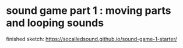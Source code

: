 # sound game part 1 : moving parts and looping sounds

finished sketch:
https://socalledsound.github.io/sound-game-1-starter/
